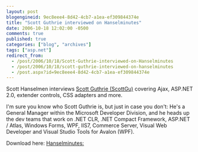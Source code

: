 ```yaml
---
layout: post
blogengineid: 9ec8eee4-8d42-4cb7-a1ea-ef309844374e
title: "Scott Guthrie interviewed on Hanselminutes"
date: 2006-10-18 12:02:00 -0500
comments: true
published: true
categories: ["blog", "archives"]
tags: ["asp.net"]
redirect_from: 
  - /post/2006/10/18/Scott-Guthrie-interviewed-on-Hanselminutes
  - /post/2006/10/18/scott-guthrie-interviewed-on-hanselminutes
  - /post.aspx?id=9ec8eee4-8d42-4cb7-a1ea-ef309844374e
---
```

<!-- more -->

Scott Hanselmen interviews <a href="http://weblogs.asp.net/scottgu/">Scott Guthrie (ScottGu)</a> covering Ajax, ASP.NET 2.0, extender controls, CSS adapters and more.

I'm sure you know who Scott Guthrie is, but just in case you don't: He's a General Manager within the Microsoft Developer Division, and he heads up the dev teams that work on .NET CLR, .NET Compact Framework, ASP.NET / Atlas, Windows Forms, WPF, IIS7, Commerce Server, Visual Web Developer and Visual Studio Tools for Avalon (WPF).

Download here: <a href="http://hanselminutes.com/default.aspx?showID=49">Hanselminutes: <Scott Guthrie/></a>
